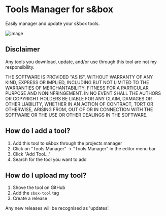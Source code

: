 # Tools Manager for s&box

Easily manager and update your s&box tools.

![image](https://user-images.githubusercontent.com/12881812/199302787-6b4dca60-01f7-491b-98e3-3fdc39272933.png)

## Disclaimer

Any tools you download, update, and/or use through this tool are not my responsibility.

THE SOFTWARE IS PROVIDED "AS IS", WITHOUT WARRANTY OF ANY KIND, EXPRESS OR
IMPLIED, INCLUDING BUT NOT LIMITED TO THE WARRANTIES OF MERCHANTABILITY,
FITNESS FOR A PARTICULAR PURPOSE AND NONINFRINGEMENT. IN NO EVENT SHALL THE
AUTHORS OR COPYRIGHT HOLDERS BE LIABLE FOR ANY CLAIM, DAMAGES OR OTHER
LIABILITY, WHETHER IN AN ACTION OF CONTRACT, TORT OR OTHERWISE, ARISING FROM,
OUT OF OR IN CONNECTION WITH THE SOFTWARE OR THE USE OR OTHER DEALINGS IN THE
SOFTWARE.

## How do I add a tool?

1. Add this tool to s&box through the projects manager
2. Click on "Tools Manager" -> "Tools Manager" in the editor menu bar
3. Click "Add Tool..."
4. Search for the tool you want to add

## How do I upload my tool?

1. Shove the tool on GitHub
2. Add the `sbox-tool` tag
3. Create a release

Any new releases will be recognised as 'updates'.
